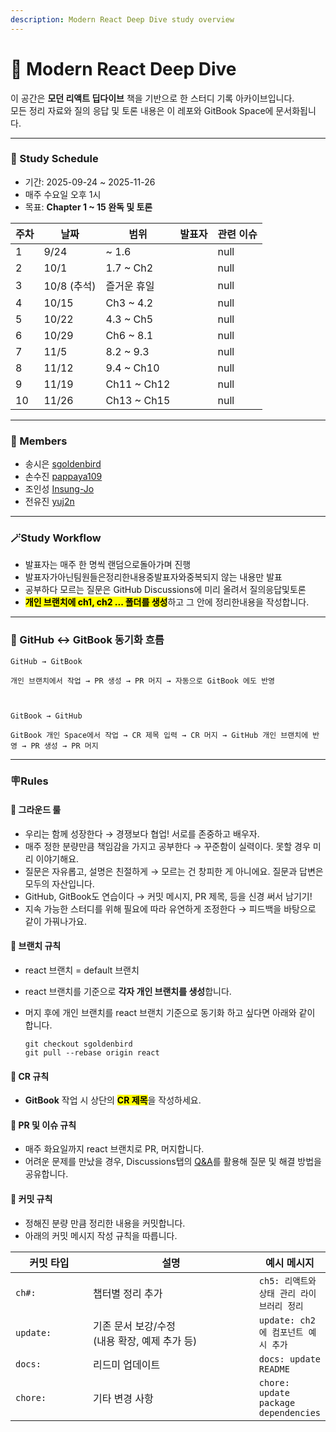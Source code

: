 ```yaml
---
description: Modern React Deep Dive study overview
---
```


# 📖 Modern React Deep Dive

이 공간은 **모던 리액트 딥다이브** 책을 기반으로 한 스터디 기록 아카이브입니다.\
모든 정리 자료와 질의 응답 및 토론 내용은 이 레포와 GitBook Space에 문서화됩니다.

***

### 📅 Study Schedule

* 기간: 2025-09-24 \~ 2025-11-26
* 매주 수요일 오후 1시
* 목표: **Chapter 1 \~ 15 완독 및 토론**&#x20;

<table data-full-width="false"><thead><tr><th data-type="number">주차</th><th>날짜</th><th>범위</th><th data-type="users" data-multiple>발표자</th><th data-type="number">관련 이슈</th></tr></thead><tbody><tr><td>1</td><td>9/24</td><td>~ 1.6</td><td></td><td>null</td></tr><tr><td>2</td><td>10/1</td><td>1.7 ~ Ch2</td><td></td><td>null</td></tr><tr><td>3</td><td>10/8 (추석)</td><td>즐거운 휴일 </td><td></td><td>null</td></tr><tr><td>4</td><td>10/15</td><td>Ch3 ~ 4.2</td><td></td><td>null</td></tr><tr><td>5</td><td>10/22</td><td>4.3 ~ Ch5</td><td></td><td>null</td></tr><tr><td>6</td><td>10/29</td><td>Ch6 ~ 8.1</td><td></td><td>null</td></tr><tr><td>7</td><td>11/5</td><td>8.2 ~ 9.3</td><td></td><td>null</td></tr><tr><td>8</td><td>11/12</td><td>9.4 ~ Ch10</td><td></td><td>null</td></tr><tr><td>9</td><td>11/19</td><td>Ch11 ~ Ch12</td><td></td><td>null</td></tr><tr><td>10</td><td>11/26</td><td>Ch13 ~ Ch15</td><td></td><td>null</td></tr></tbody></table>

***

### 👥 Members

* 송시은 [sgoldenbird](https://github.com/sgoldenbird)
* 손수진 [pappaya109](https://github.com/pappaya109)
* 조인성 [Insung-Jo](https://github.com/Insung-Jo)
* 전유진 [yuj2n](https://github.com/yuj2n)

***

### **🪄Study Workflow**

* 발표자는 매주 한 명씩 랜덤으로돌아가며 진행
* 발표자가아닌팀원들은정리한내용중발표자와중복되지 않는 내용만 발표
* 공부하다 모르는 질문은 GitHub Discussions에 미리 올려서 질의응답및토론
* <mark style="background-color:yellow;">**개인 브랜치에 ch1, ch2 ... 폴더를 생성**</mark>하고 그 안에 정리한내용을 작성합니다.

***

### 🔎 GitHub ↔ GitBook 동기화 흐름

```
GitHub → GitBook

개인 브랜치에서 작업 → PR 생성 → PR 머지 → 자동으로 GitBook 에도 반영



GitBook → GitHub

GitBook 개인 Space에서 작업 → CR 제목 입력 → CR 머지 → GitHub 개인 브랜치에 반영 → PR 생성 → PR 머지
```

***

### 🪧Rules

#### 🤝 그라운드 룰

* 우리는 함께 성장한다 → 경쟁보다 협업! 서로를 존중하고 배우자.
* 매주 정한 분량만큼 책임감을 가지고 공부한다 → 꾸준함이 실력이다. 못할 경우 미리 이야기해요.
* 질문은 자유롭고, 설명은 친절하게 → 모르는 건 창피한 게 아니에요. 질문과 답변은 모두의 자산입니다.
* GitHub, GitBook도 연습이다 → 커밋 메시지, PR 제목, 등을 신경 써서 남기기!
* 지속 가능한 스터디를 위해 필요에 따라 유연하게 조정한다 → 피드백을 바탕으로 같이 가꿔나가요.

#### 🤝 브랜치 규칙

* react 브랜치 = default 브랜치
* react 브랜치를 기준으로 **각자 개인 브랜치를 생성**합니다.
*   머지 후에 개인 브랜치를 react 브랜치 기준으로 동기화 하고 싶다면 아래와 같이 합니다.

    ```
    git checkout sgoldenbird
    git pull --rebase origin react
    ```

#### 🤝 CR 규칙

* **GitBook** 작업 시 상단의 <mark style="background-color:yellow;">**CR 제목**</mark>을 작성하세요.

#### 🤝 PR 및 이슈 규칙

* 매주 화요일까지 react 브랜치로 PR, 머지합니다.
* 어려운 문제를 만났을 경우, Discussions탭의 [Q\&A](https://github.com/front-studium/solveit/discussions/categories/q-a)를 활용해 질문 및 해결 방법을 공유합니다.

#### 🤝 커밋 규칙

* 정해진 분량 만큼 정리한 내용을 커밋합니다.
* 아래의 커밋 메시지 작성 규칙을 따릅니다.

<table><thead><tr><th width="117">커밋 타입</th><th width="291">설명</th><th>예시 메시지</th></tr></thead><tbody><tr><td><code>ch#:</code></td><td>챕터별 정리 추가</td><td><code>ch5: 리액트와 상태 관리 라이브러리 정리</code></td></tr><tr><td><code>update:</code></td><td>기존 문서 보강/수정<br>(내용 확장, 예제 추가 등)</td><td><code>update: ch2에 컴포넌트 예시 추가</code></td></tr><tr><td><code>docs:</code></td><td>리드미 업데이트</td><td><code>docs: update README</code></td></tr><tr><td><code>chore:</code></td><td>기타 변경 사항</td><td><code>chore: update package dependencies</code></td></tr></tbody></table>
